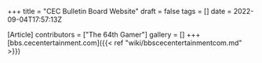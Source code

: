 +++
title = "CEC Bulletin Board Website"
draft = false
tags = []
date = 2022-09-04T17:57:13Z

[Article]
contributors = ["The 64th Gamer"]
gallery = []
+++
[bbs.cecentertainment.com]({{< ref "wiki/bbscecentertainmentcom.md" >}})